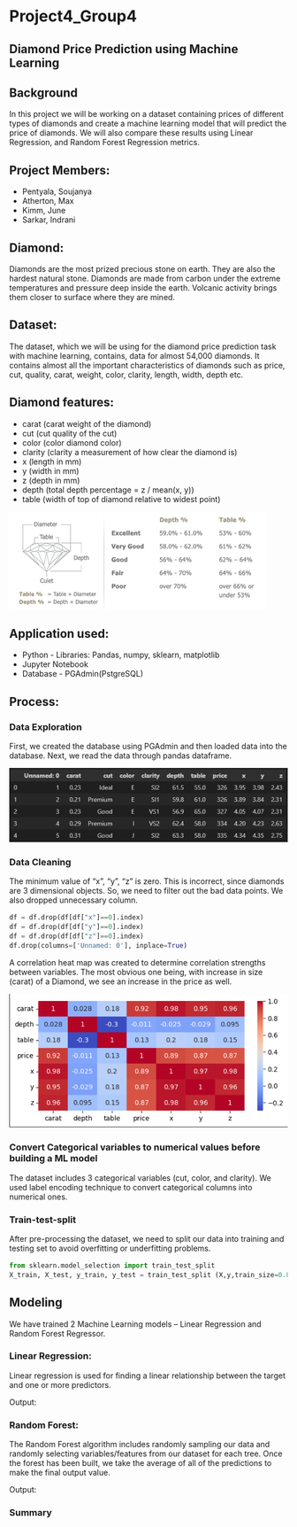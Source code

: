 # Project4_Group4

## Diamond Price Prediction using Machine Learning

## Background
In this project we will be working on a dataset containing prices of different types of diamonds and create a machine learning model that will predict the price of diamonds. We will also compare these results using Linear Regression, and Random Forest Regression metrics.

## Project Members:
  * Pentyala, Soujanya
  * Atherton, Max
  * Kimm, June
  * Sarkar, Indrani

## Diamond:

Diamonds are the most prized precious stone on earth. They are also the hardest natural stone.  Diamonds are made from carbon under the extreme temperatures and pressure deep inside the earth. Volcanic activity brings them closer to surface where they are mined.  

## Dataset:

The dataset, which we will be using for the diamond price prediction task with machine learning, contains, data for almost 54,000 diamonds. It contains almost all the important characteristics of diamonds such as price, cut, quality, carat, weight, color, clarity, length, width, depth etc.

## Diamond features:
  * carat (carat weight of the diamond)
  * cut (cut quality of the cut)
  * color (color diamond color)
  * clarity (clarity a measurement of how clear the diamond is)
  * x (length in mm)
  * y (width in mm)
  * z (depth in mm)
  * depth (total depth percentage = z / mean(x, y))
  * table (width of top of diamond relative to widest point)

![](./Resources/Images/diamond.png)

## Application used:

  - Python - Libraries: Pandas, numpy, sklearn, matplotlib
  - Jupyter Notebook
  - Database - PGAdmin(PstgreSQL)

## Process:

### Data Exploration
First, we created the database using PGAdmin and then loaded data into the database. Next, we read the data through pandas dataframe.

![](./Resources/Images/dataset.png)

### Data Cleaning
The minimum value of “x”, “y”, “z” is zero. This is incorrect, since diamonds are 3 dimensional objects. So, we need to filter out the bad data points. We also dropped unnecessary column.

```Python
df = df.drop(df[df["x"]==0].index)
df = df.drop(df[df["y"]==0].index)
df = df.drop(df[df["z"]==0].index)
df.drop(columns=['Unnamed: 0'], inplace=True)
```
A correlation heat map was created to determine correlation strengths between variables. The most obvious one being, with increase in size (carat) of a Diamond, we see an increase in the price as well.

![](./Resources/Images/heatmap.png)
 
 ### Convert Categorical variables to numerical values before building a ML model

 The dataset includes 3 categorical variables (cut, color, and clarity). We used label encoding technique to convert categorical columns into numerical ones.

 ### Train-test-split

After pre-processing the dataset, we need to split our data into training and testing set to avoid overfitting or underfitting problems. 

```Python
from sklearn.model_selection import train_test_split
X_train, X_test, y_train, y_test = train_test_split (X,y,train_size=0.8,random_state=42)
```
## Modeling
We have trained 2 Machine Learning models – Linear Regression and Random Forest Regressor.

### Linear Regression: 
Linear regression is used for finding a linear relationship between the target and one or more predictors.

Output: 

### Random Forest:
The Random Forest algorithm includes randomly sampling our data and randomly selecting variables/features from our dataset for each tree. Once the forest has been built, we take the average of all of the predictions to make the final output value. 

Output:

### Summary

























